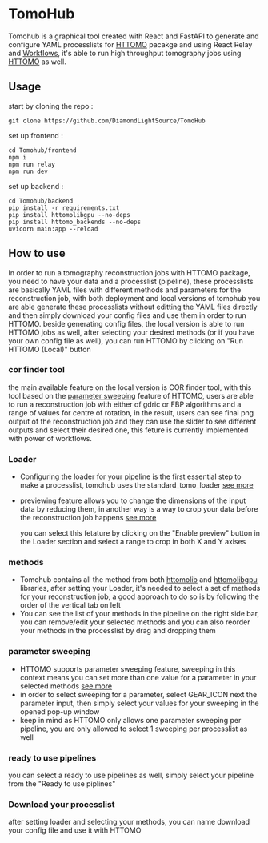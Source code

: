 # TomoHub 
Tomohub is a graphical tool created with React and FastAPI to generate and configure YAML processlists for [HTTOMO](https://diamondlightsource.github.io/httomo/index.html) pacakge and using React Relay and [Workflows](https://github.com/DiamondLightSource/workflows), it's able to run high throughput tomography jobs using [HTTOMO](https://diamondlightsource.github.io/httomo/index.html) as well.

## Usage
start by cloning the repo : 
```
git clone https://github.com/DiamondLightSource/TomoHub
```
set up frontend :
```
cd Tomohub/frontend
npm i
npm run relay 
npm run dev
```

set up backend :
```
cd Tomohub/backend
pip install -r requirements.txt
pip install httomolibgpu --no-deps
pip install httomo_backends --no-deps 
uvicorn main:app --reload
```
## How to use
In order to run a tomography reconstruction jobs with HTTOMO package, you need to have your data and a processlist (pipeline), these processlists are
basically YAML files with different methods and parameters for the reconstruction job, with both deployment and local versions of tomohub you are able generate these processlists without editting the YAML files directly and then simply download your config files and use them in order to run HTTOMO.
beside generating config files, the local version is able to run HTTOMO jobs as well, after selecting your desired methods (or if you have your own config file as well), you can run HTTOMO by clicking on "Run HTTOMO (Local)" button 
### cor finder tool
the main available feature on the local version is COR finder tool, with this tool based on the [parameter sweeping](#parameter-sweeping) feature of HTTOMO, users are able to run a reconstruction job with either of gdric or FBP algorithms and a range of values for centre of rotation, in the result, users can see final png output of the reconstruction job and they can use the slider to see different outputs and select their desired one, this feture is currently implemented with power of workflows.
### Loader
- Configuring the loader for your pipeline is the first essential step to make a processlist, tomohub uses the standard_tomo_loader [see more](https://diamondlightsource.github.io/httomo/reference/loaders.html)
- previewing feature allows you to change the dimensions of the input data by reducing them, in another way is a way to crop your data before the reconstruction job happens [see more](https://diamondlightsource.github.io/httomo/howto/httomo_features/previewing.html)
  
  you can select this fetature by clicking on the "Enable preview" button in the Loader section and select a range to crop in both X and Y axises 
### methods
- Tomohub contains all the method from both [httomolib](https://github.com/DiamondLightSource/httomolib) and [httomolibgpu](https://github.com/DiamondLightSource/httomolibgpu) libraries, after setting your Loader, it's needed to select a set of methods for your reconstruction job, a good approach to do so is by following the order of the vertical tab on left 
- You can see the list of your methods in the pipeline on the right side bar, you can remove/edit your selected methods and you can also reorder your methods in the processlist by drag and dropping them
### parameter sweeping 
- HTTOMO supports parameter sweeping feature, sweeping in this context means you can set more than one value for a parameter in your selected methods [see more](https://diamondlightsource.github.io/httomo/howto/httomo_features/parameter_sweeping.html)
- in order to select sweeping for a parameter, select GEAR_ICON next the parameter input, then simply select your values for your sweeping in the opened pop-up window
- keep in mind as HTTOMO only allows one parameter sweeping per pipeline, you are only allowed to select 1 sweeping per processlist as well
### ready to use pipelines
you can select a ready to use pipelines as well, simply select your pipeline from the "Ready to use piplines"
### Download your processlist
after setting loader and selecting your methods, you can name download your config file and use it with HTTOMO
